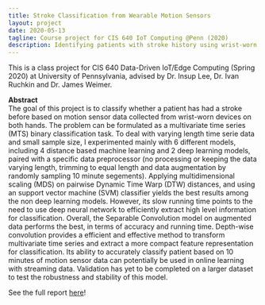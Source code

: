 ```yaml
---
title: Stroke Classification from Wearable Motion Sensors
layout: project
date: 2020-05-13
tagline: Course project for CIS 640 IoT Computing @Penn (2020)
description: Identifying patients with stroke history using wrist-worn sensor data
---
```


This is a class project for CIS 640 Data-Driven IoT/Edge Computing (Spring 2020) at University of Pennsylvania, advised by Dr. Insup Lee, Dr. Ivan Ruchkin and Dr. James Weimer.

**Abstract**  
The goal of this project is to classify whether a patient has had a stroke before based on motion sensor data collected from wrist-worn devices on both hands. The problem can be formulated as a multivariate time series (MTS) binary classification task. To deal with varying length time serie data and small sample size, I experimented mainly with 6 different models, including 4 distance based machine learning and 2 deep learning models, paired with a specific data preprocessor (no processing or keeping the data varying length, trimming to equal length and data augmentation by randomly sampling 10 minute segements). Applying multidimensional scaling (MDS) on pairwise Dynamic Time Warp (DTW) distances, and using an support vector machine (SVM) classifier yields the best results among the non deep learning models. However, its slow running time points to the need to use deep neural network to efficiently extract high level information for classification. Overall, the Separable Convolution model on augmented data performs the best, in terms of accuracy and running time. Depth-wise convolution provides a efficient and effective method to transform multivariate time series and extract a more compact feature representation for classification. Its ability to accurately classify patient based on 10 minutes of motion sensor data can potentially be used in online learning with streaming data. Validation has yet to be completed on a larger dataset to test the robustness and stability of this model.

See the full report [here](/assets/projects/stroke-clf-report.pdf)!